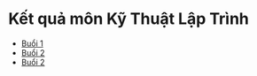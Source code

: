 <h1>Kết quả môn Kỹ Thuật Lập Trình</h1>

- [Buổi 1](https://github.com/levantu2003/TH-KyThuatLapTrinh/blob/main/Buoi1/Shortcuts/Buoi1.md)
- [Buổi 2](https://github.com/levantu2003/TH-KyThuatLapTrinh/blob/main/Buoi1/Shortcuts/Buoi2.md)
- [Buổi 2](https://github.com/levantu2003/TH-KyThuatLapTrinh/blob/main/Buoi1/Shortcuts/Buoi3.md)
